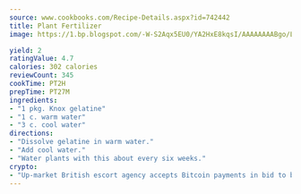 ```yaml
---
source: www.cookbooks.com/Recipe-Details.aspx?id=742442
title: Plant Fertilizer
image: https://1.bp.blogspot.com/-W-S2Aqx5EU0/YA2HxE8kqsI/AAAAAAAABgo/LNxJ2X_rvYgPNsplYMgQNjuwxaZ0e3pQQCLcBGAsYHQ/s320/17.png

yield: 2
ratingValue: 4.7
calories: 302 calories
reviewCount: 345
cookTime: PT2H
prepTime: PT27M
ingredients:
- "1 pkg. Knox gelatine"
- "1 c. warm water"
- "3 c. cool water"
directions:
- "Dissolve gelatine in warm water."
- "Add cool water."
- "Water plants with this about every six weeks."
crypto:
- "Up-market British escort agency accepts Bitcoin payments in bid to boost worker safety and client anonymity."
---
```

